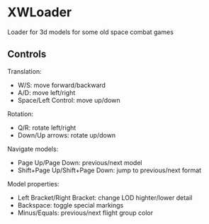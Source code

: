 # XWLoader
Loader for 3d models for some old space combat games

## Controls

Translation:
* W/S: move forward/backward
* A/D: move left/right
* Space/Left Control: move up/down

Rotation:
* Q/R: rotate left/right
* Down/Up arrows: rotate up/down

Navigate models:
* Page Up/Page Down: previous/next model
* Shift+Page Up/Shift+Page Down: jump to previous/next format

Model properties:
* Left Bracket/Right Bracket: change LOD highter/lower detail
* Backspace: toggle special markings
* Minus/Equals: previous/next flight group color
